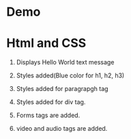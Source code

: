 # Demo
# Html and CSS  

1. Displays Hello World text message

2. Styles added(Blue color for h1, h2, h3)

3. Styles added for paragrapgh tag

4. Styles added for div tag.

5. Forms tags are added.

6. video and audio tags are added.

